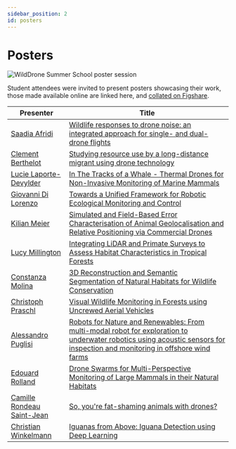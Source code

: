 ```yaml
---
sidebar_position: 2
id: posters
---
```


# Posters

![WildDrone Summer School poster session](/img/summerschool-posters.jpg)

Student attendees were invited to present posters showcasing their work, those made available online are linked here, and [collated on Figshare](https://doi.org/10.6084/m9.figshare.c.8051746).

| Presenter  | Title |
| --- | --- |
| [Saadia Afridi](http://www.linkedin.com/in/saadia-afridi-880a842b8) | [Wildlife responses to drone noise: an integrated approach for single- and dual-drone flights](https://doi.org/10.6084/m9.figshare.30198472) |
| [Clement Berthelot](http://www.linkedin.com/in/clément-berthelot-wilddrone) | [Studying resource use by a long-distance migrant using drone technology](https://doi.org/10.6084/m9.figshare.30198610) |
| [Lucie Laporte-Devylder](https://www.linkedin.com/in/lucie-laporte-devylder/) | [In The Tracks of a Whale - Thermal Drones for Non-Invasive Monitoring of Marine Mammals](https://doi.org/10.6084/m9.figshare.30196531) |
| [Giovanni Di Lorenzo](https://www.linkedin.com/in/gdl96/) | [Towards a Unified Framework for Robotic Ecological Monitoring and Control](https://doi.org/10.6084/m9.figshare.30197311) |
| [Kilian Meier](https://scholar.google.com/citations?hl=en&user=yx6FQpEAAAAJ) | [Simulated and Field-Based Error Characterisation of Animal Geolocalisation and Relative Positioning via Commercial Drones](https://doi.org/10.6084/m9.figshare.30206908) |
| [Lucy Millington](https://www.linkedin.com/in/lucy-millington-183757145/) | [Integrating LiDAR and Primate Surveys to Assess Habitat Characteristics in Tropical Forests](https://doi.org/10.6084/m9.figshare.30207634) |
| [Constanza Molina](https://www.linkedin.com/in/constanza-andrea-molina-catricheo-a28021175) | [3D Reconstruction and Semantic Segmentation of Natural Habitats for Wildlife Conservation](https://doi.org/10.6084/m9.figshare.30207454) |
| [Christoph Praschl](https://www.linkedin.com/in/christophpraschl/) | [Visual Wildlife Monitoring in Forests using Uncrewed Aerial Vehicles](http://doi.org/10.6084/m9.figshare.30203827) |
| [Alessandro Puglisi](https://www.linkedin.com/in/puglisialessandro/) | [Robots for Nature and Renewables: From multi-modal robot for exploration to underwater robotics using acoustic sensors for inspection and monitoring in offshore wind farms](https://doi.org/10.6084/m9.figshare.30200254) |
| [Edouard Rolland](https://www.linkedin.com/in/edouardrolland/) | [Drone Swarms for Multi-Perspective Monitoring of Large Mammals in their Natural Habitats](https://doi.org/10.6084/m9.figshare.30196393) |
| [Camille Rondeau Saint-Jean](https://www.linkedin.com/in/camille-rondeau-saint-jean-258193156/) | [So, you're fat-shaming animals with drones?](https://doi.org/10.6084/m9.figshare.30198487) |
| [Christian Winkelmann](https://www.linkedin.com/in/christian-winkelmann/) | [Iguanas from Above: Iguana Detection using Deep Learning](https://doi.org/10.6084/m9.figshare.30148708) |